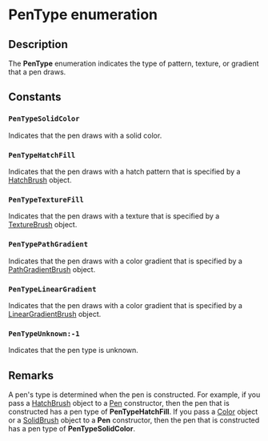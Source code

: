 # PenType enumeration

## Description

The **PenType** enumeration indicates the type of pattern, texture, or gradient that a pen draws.

## Constants

### `PenTypeSolidColor`

Indicates that the pen draws with a solid color.

### `PenTypeHatchFill`

Indicates that the pen draws with a hatch pattern that is specified by a
[HatchBrush](https://learn.microsoft.com/windows/desktop/api/gdiplusbrush/nl-gdiplusbrush-hatchbrush) object.

### `PenTypeTextureFill`

Indicates that the pen draws with a texture that is specified by a
[TextureBrush](https://learn.microsoft.com/windows/desktop/api/gdiplusbrush/nl-gdiplusbrush-texturebrush) object.

### `PenTypePathGradient`

Indicates that the pen draws with a color gradient that is specified by a
[PathGradientBrush](https://learn.microsoft.com/windows/desktop/api/gdipluspath/nl-gdipluspath-pathgradientbrush) object.

### `PenTypeLinearGradient`

Indicates that the pen draws with a color gradient that is specified by a
[LinearGradientBrush](https://learn.microsoft.com/windows/desktop/api/gdiplusbrush/nl-gdiplusbrush-lineargradientbrush) object.

### `PenTypeUnknown:-1`

Indicates that the pen type is unknown.

## Remarks

A pen's type is determined when the pen is constructed. For example, if you pass a
[HatchBrush](https://learn.microsoft.com/windows/desktop/api/gdiplusbrush/nl-gdiplusbrush-hatchbrush) object to a
[Pen](https://learn.microsoft.com/windows/desktop/api/gdipluspen/nl-gdipluspen-pen) constructor, then the pen that is constructed has a pen type of ****PenTypeHatchFill****. If you pass a
[Color](https://learn.microsoft.com/windows/desktop/api/gdipluscolor/nl-gdipluscolor-color) object or a
[SolidBrush](https://learn.microsoft.com/windows/desktop/api/gdiplusbrush/nl-gdiplusbrush-solidbrush) object to a
**Pen** constructor, then the pen that is constructed has a pen type of ****PenTypeSolidColor****.